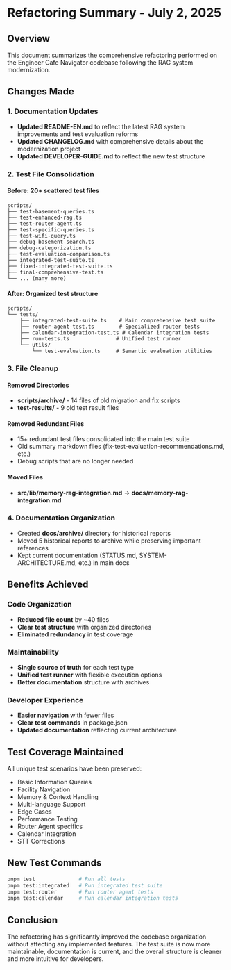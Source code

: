 # Refactoring Summary - July 2, 2025

## Overview
This document summarizes the comprehensive refactoring performed on the Engineer Cafe Navigator codebase following the RAG system modernization.

## Changes Made

### 1. Documentation Updates
- **Updated README-EN.md** to reflect the latest RAG system improvements and test evaluation reforms
- **Updated CHANGELOG.md** with comprehensive details about the modernization project
- **Updated DEVELOPER-GUIDE.md** to reflect the new test structure

### 2. Test File Consolidation

#### Before: 20+ scattered test files
```
scripts/
├── test-basement-queries.ts
├── test-enhanced-rag.ts
├── test-router-agent.ts
├── test-specific-queries.ts
├── test-wifi-query.ts
├── debug-basement-search.ts
├── debug-categorization.ts
├── test-evaluation-comparison.ts
├── integrated-test-suite.ts
├── fixed-integrated-test-suite.ts
├── final-comprehensive-test.ts
└── ... (many more)
```

#### After: Organized test structure
```
scripts/
└── tests/
    ├── integrated-test-suite.ts    # Main comprehensive test suite
    ├── router-agent-test.ts        # Specialized router tests
    ├── calendar-integration-test.ts # Calendar integration tests
    ├── run-tests.ts               # Unified test runner
    └── utils/
        └── test-evaluation.ts     # Semantic evaluation utilities
```

### 3. File Cleanup

#### Removed Directories
- **scripts/archive/** - 14 files of old migration and fix scripts
- **test-results/** - 9 old test result files

#### Removed Redundant Files
- 15+ redundant test files consolidated into the main test suite
- Old summary markdown files (fix-test-evaluation-recommendations.md, etc.)
- Debug scripts that are no longer needed

#### Moved Files
- **src/lib/memory-rag-integration.md** → **docs/memory-rag-integration.md**

### 4. Documentation Organization
- Created **docs/archive/** directory for historical reports
- Moved 5 historical reports to archive while preserving important references
- Kept current documentation (STATUS.md, SYSTEM-ARCHITECTURE.md, etc.) in main docs

## Benefits Achieved

### Code Organization
- **Reduced file count** by ~40 files
- **Clear test structure** with organized directories
- **Eliminated redundancy** in test coverage

### Maintainability
- **Single source of truth** for each test type
- **Unified test runner** with flexible execution options
- **Better documentation** structure with archives

### Developer Experience
- **Easier navigation** with fewer files
- **Clear test commands** in package.json
- **Updated documentation** reflecting current architecture

## Test Coverage Maintained
All unique test scenarios have been preserved:
- Basic Information Queries
- Facility Navigation
- Memory & Context Handling
- Multi-language Support
- Edge Cases
- Performance Testing
- Router Agent specifics
- Calendar Integration
- STT Corrections

## New Test Commands
```bash
pnpm test              # Run all tests
pnpm test:integrated   # Run integrated test suite
pnpm test:router       # Run router agent tests
pnpm test:calendar     # Run calendar integration tests
```

## Conclusion
The refactoring has significantly improved the codebase organization without affecting any implemented features. The test suite is now more maintainable, documentation is current, and the overall structure is cleaner and more intuitive for developers.